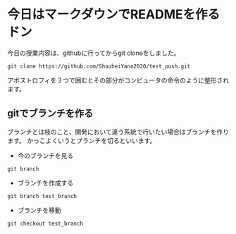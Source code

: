 # 今日はマークダウンでREADMEを作るドン

今日の授業内容は、githubに行ってからgit cloneをしました。

```
git clone https://github.com/ShouheiYano2020/test_push.git
```

アポストロフィを３つで囲むとその部分がコンピュータの命令のように整形されます。


## gitでブランチを作る

ブランチとは枝のこと、開発において違う系統で行いたい場合はブランチを作ります。
かっこよくいうとブランチを切るといいます。

- 今のブランチを見る
```
git branch
```

- ブランチを作成する
```
git branch test_branch
```

- ブランチを移動
```
git checkout test_branch
```




